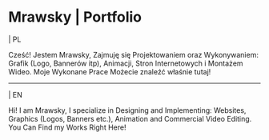 # Mrawsky | Portfolio

| PL

Cześć! Jestem Mrawsky, Zajmuję się Projektowaniem oraz Wykonywaniem: Grafik (Logo, Bannerów itp), Animacji, Stron Internetowych i Montażem Wideo.
Moje Wykonane Prace Możecie znaleźć właśnie tutaj!

- - -

| EN

Hi! I am Mrawsky, I specialize in Designing and Implementing: Websites, Graphics (Logos, Banners etc.), Animation and Commercial Video Editing.
You Can Find my Works Right Here!
